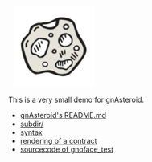 <img src="svg/colored-outlined/asteroid-2.svg" align="" hspace="10" width="160" />

This is a very small demo for gnAsteroid.

* [gnAsteroid's README.md](README.md)
* [subdir/](subdir/)
* [syntax](syntax.md)
* [rendering of a contract](/r/demo/art/gnoface)
* [sourcecode of gnoface_test](/r/demo/art/gnoface/gnoface_test.gno)

